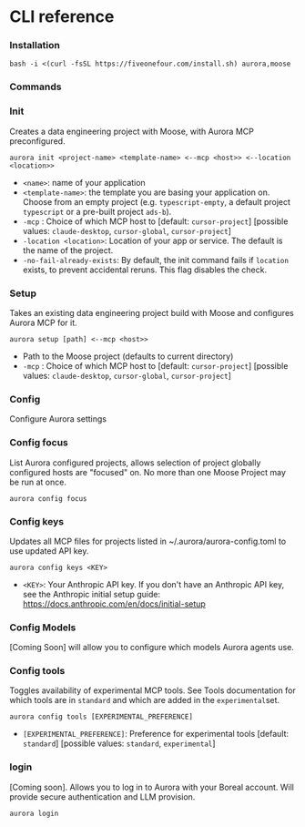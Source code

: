 # CLI reference

### Installation

```
bash -i <(curl -fsSL https://fiveonefour.com/install.sh) aurora,moose
```

### Commands

### Init

Creates a data engineering project with Moose, with Aurora MCP preconfigured.

```
aurora init <project-name> <template-name> <--mcp <host>> <--location <location>> 
```

- `<name>`: name of your application
- `<template-name>`: the template you are basing your application on. Choose from an empty project (e.g. `typescript-empty`, a default project `typescript` or a pre-built project `ads-b`).
- `-mcp` <host>: Choice of which MCP host to [default: `cursor-project`] [possible values: `claude-desktop`, `cursor-global`, `cursor-project`]
- `-location <location>`: Location of your app or service. The default is the name of the project.
- `-no-fail-already-exists`: By default, the init command fails if `location` exists, to prevent accidental reruns. This flag disables the check.

### Setup

Takes an existing data engineering project build with Moose and configures Aurora MCP for it.

```
aurora setup [path] <--mcp <host>>
```

- Path to the Moose project (defaults to current directory)
- `-mcp` <host>: Choice of which MCP host to [default: `cursor-project`] [possible values: `claude-desktop`, `cursor-global`, `cursor-project`]

### Config

Configure Aurora settings

### Config focus

List Aurora configured projects, allows selection of project globally configured hosts are "focused" on. No more than one Moose Project may be run at once.

```
aurora config focus
```

### Config keys

Updates all MCP files for projects listed in ~/.aurora/aurora-config.toml to use updated API key.

```
aurora config keys <KEY>
```

- `<KEY>`: Your Anthropic API key. If you don't have an Anthropic API key, see the Anthropic initial setup guide: https://docs.anthropic.com/en/docs/initial-setup

### Config Models

[Coming Soon] will allow you to configure which models Aurora agents use.

### Config tools

Toggles availability of experimental MCP tools. See Tools documentation for which tools are in `standard` and which are added in the `experimental`set.

```
aurora config tools [EXPERIMENTAL_PREFERENCE]
```

- `[EXPERIMENTAL_PREFERENCE]`: Preference for experimental tools [default: `standard`] [possible values: `standard`, `experimental`]

### login

[Coming soon]. Allows you to log in to Aurora with your Boreal account. Will provide secure authentication and LLM provision.

```
aurora login
```